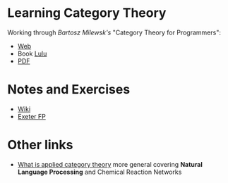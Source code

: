 # Learning Category Theory

Working through _Bartosz Milewsk's_ "Category Theory for Programmers":
* [Web](https://bartoszmilewski.com/2014/10/28/category-theory-for-programmers-the-preface/)
* Book [Lulu](http://www.lulu.com/shop/http://www.lulu.com/shop/bartosz-milewski/category-theory-for-programmers/hardcover/product-23389988.html)
* [PDF](https://github.com/hmemcpy/milewski-ctfp-pdf)

# Notes and Exercises
* [Wiki](https://github.com/NickAger/LearningCategoryTheory/wiki)
* [Exeter FP](https://github.com/exeter-fp/category-theory)


# Other links
* [What is applied category theory](https://arxiv.org/pdf/1809.05923.pdf) more general covering __Natural Language Processing__ and Chemical Reaction Networks

